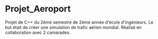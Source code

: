 # Projet_Aeroport
Projet de C++ du 2ème semestre de 2ème année d'école d'ingénieurs.
Le but était de créer une simulation de trafic aérien mondial. 
Réalisé en collaboration avec 2 camarades.
